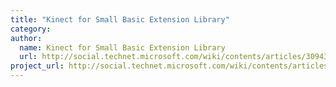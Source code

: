 ```yaml
---
title: "Kinect for Small Basic Extension Library"
category: 
author:
  name: Kinect for Small Basic Extension Library
  url: http://social.technet.microsoft.com/wiki/contents/articles/30943.small-basic-kinect-for-small-basic-extension-library.aspx
project_url: http://social.technet.microsoft.com/wiki/contents/articles/30943.small-basic-kinect-for-small-basic-extension-library.aspx
---
```


